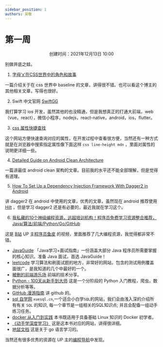 ```yaml
---
sidebar_position: 1
authors: 吴敬
---
```


# 第一周

<center>创建时间：2021年12月13日 10:00</center>

别做井底之蛙。

1. [字母’x’在CSS世界中的角色和故事](https://www.zhangxinxu.com/wordpress/2015/06/about-letter-x-of-css/)

一篇介绍关于在 css 世界中 baseline 的文章，讲得很不错。也可以看这个博主的其他相关文章，写得也很好。

2. Swift 中文官网 [SwiftGG](https://swiftgg.gitbook.io/swift/)

我打算学习 ios 开发，虽然其他的也没精通，但是我想真正的打通大前端，web （vue，react），微信小程序，nodejs，react-native，android，ios，flutter。

3. [css 属性快捷查找](https://www.w3cschool.cn/css/dict.html)

这个网站方便快速查询对应的属性，在开发过程中查看很方便，当然还有一种方式就是在浏览器中搜索指定属性像下面这样 `css line-height mdn` ，里面对属性的说明更详细一些。

4. [Detailed Guide on Android Clean Architecture](https://medium.com/android-dev-hacks/detailed-guide-on-android-clean-architecture-9eab262a9011)

一篇讲最佳 android clean 架构的文章。目前我的水平还不能全部理解，但是觉得有道理。

5. [How To Set Up a Dependency Injection Framework With Dagger2 in Android](https://betterprogramming.pub/how-to-set-up-a-dependency-injection-framework-with-dagger2-in-android-aa23ee9299db)

讲 dagger2 在 android 中使用的文章，优秀的文章，虽然现在 android 推荐使用 [Hilt](https://developer.android.google.cn/training/dependency-injection/hilt-android?hl=zh-cn) ，但是学习 dagger2 还是有必要的，最近我就在学习这个。

6. [我私藏的10个神级编程资源，远超培训机构！程序员免费学习资源整合推荐，Java/算法/前端/Python/Go/GitHub](https://www.bilibili.com/video/BV1CP4y157TB?spm_id_from=333.1007.top_right_bar_window_custom_collection.content.click)

这是 [B站](https://www.bilibili.com/?spm_id_from=333.999.b_696e7465726e6174696f6e616c486561646572.1) UP 主[程序员鱼皮](https://space.bilibili.com/12890453?spm_id_from=333.788.b_765f7570696e666f.1) 的视频，里面推荐了几大编程资源，我觉得都非常不错。

- [JavaGuide](https://javaguide.cn/) 「Java学习+面试指南」一份涵盖大部分 Java 程序员所需要掌握的核心知识。准备 Java 面试，首选 JavaGuide！
- [leetcode](https://leetcode-cn.com/) 学习算法和刷面试题的地方，非常好的网站，包含的测试用例覆盖面很广，是我知道的几个中最好的一个。
- [被删的前端游乐场](https://godbasin.github.io/front-end-playground/) 前端的技术分享。
- [Python - 100天从新手到大师](https://github.com/jackfrued/Python-100-Days) 这是一个分阶段的 Python 入门教程，爬虫，数据分析等等。
- [GitHub 漫游指南](https://github.phodal.com/) 讲 github 的。
- [sql 自学网](http://xuesql.cn/) `xuesql.cn`,一个适合小白学`SQL`的网站，我们会由浅入深的介绍所有有关 `SQL` 的知识, 每一个章节是一组相关的SQL知识点; 并且会配备一组动手练习任务。
- [docker 从入门到实践](https://yeasy.gitbook.io/docker_practice/) 本书既适用于具备基础 Linux 知识的 Docker 初学者。
- [《动手学深度学习》](http://zh.d2l.ai/) 这是这本书对应的网站，讲得很详细。
- [地鼠文档](https://www.topgoer.cn/) 这是关于 go 语言学习的。

当然还有很多优秀的资源在 UP 主的[编程导航](https://www.code-nav.cn/)中发现。